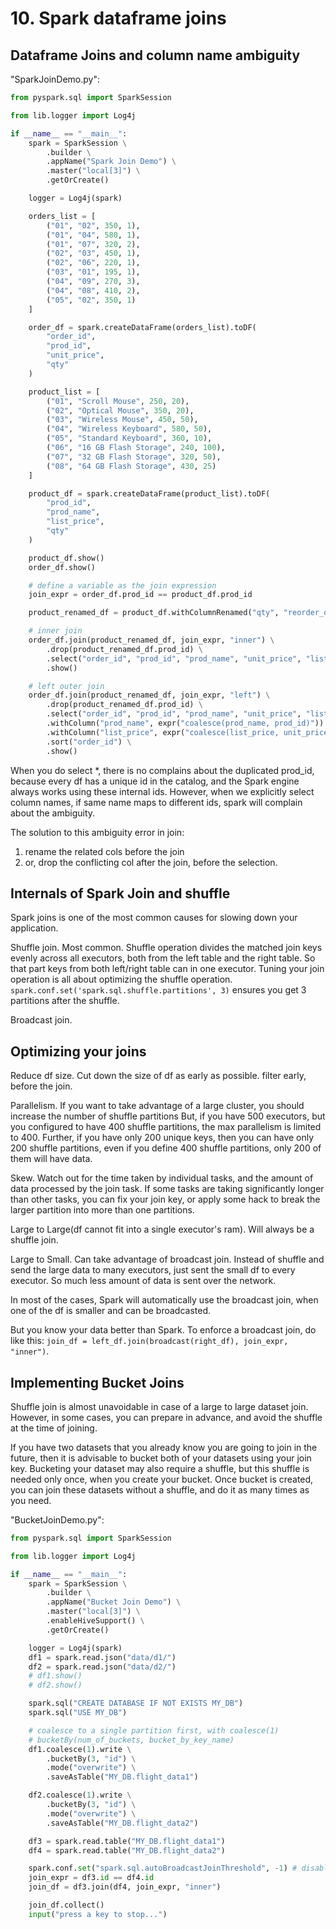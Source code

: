 # 10. Spark dataframe joins
## Dataframe Joins and column name ambiguity
"SparkJoinDemo.py":
```py
from pyspark.sql import SparkSession

from lib.logger import Log4j

if __name__ == "__main__":
    spark = SparkSession \
        .builder \
        .appName("Spark Join Demo") \
        .master("local[3]") \
        .getOrCreate()

    logger = Log4j(spark)

    orders_list = [
        ("01", "02", 350, 1),
        ("01", "04", 580, 1),
        ("01", "07", 320, 2),
        ("02", "03", 450, 1),
        ("02", "06", 220, 1),
        ("03", "01", 195, 1),
        ("04", "09", 270, 3),
        ("04", "08", 410, 2),
        ("05", "02", 350, 1)
    ]

    order_df = spark.createDataFrame(orders_list).toDF(
        "order_id", 
        "prod_id", 
        "unit_price", 
        "qty"
    )

    product_list = [
        ("01", "Scroll Mouse", 250, 20),
        ("02", "Optical Mouse", 350, 20),
        ("03", "Wireless Mouse", 450, 50),
        ("04", "Wireless Keyboard", 580, 50),
        ("05", "Standard Keyboard", 360, 10),
        ("06", "16 GB Flash Storage", 240, 100),
        ("07", "32 GB Flash Storage", 320, 50),
        ("08", "64 GB Flash Storage", 430, 25)
    ]

    product_df = spark.createDataFrame(product_list).toDF(
        "prod_id", 
        "prod_name", 
        "list_price", 
        "qty"
    )

    product_df.show()
    order_df.show()

    # define a variable as the join expression
    join_expr = order_df.prod_id == product_df.prod_id

    product_renamed_df = product_df.withColumnRenamed("qty", "reorder_qty")

    # inner join
    order_df.join(product_renamed_df, join_expr, "inner") \
        .drop(product_renamed_df.prod_id) \
        .select("order_id", "prod_id", "prod_name", "unit_price", "list_price", "qty") \
        .show()

    # left outer join
    order_df.join(product_renamed_df, join_expr, "left") \
        .drop(product_renamed_df.prod_id) \
        .select("order_id", "prod_id", "prod_name", "unit_price", "list_price", "qty") \
        .withColumn("prod_name", expr("coalesce(prod_name, prod_id)")) \
        .withColumn("list_price", expr("coalesce(list_price, unit_price)")) \
        .sort("order_id") \
        .show()

```

When you do select *, there is no complains about the duplicated prod_id, because every df has a unique id in the catalog, and the Spark engine always works using these internal ids. However, when we explicitly select column names, if same name maps to different ids, spark will complain about the ambiguity. 

The solution to this ambiguity error in join:
1. rename the related cols before the join
2. or, drop the conflicting col after the join, before the selection. 

## Internals of Spark Join and shuffle
Spark joins is one of the most common causes for slowing down your application. 

Shuffle join. Most common. Shuffle operation divides the matched join keys evenly across all executors, both from the left table and the right table. So that part keys from both left/right table can in one executor. Tuning your join operation is all about optimizing the shuffle operation. `spark.conf.set('spark.sql.shuffle.partitions', 3)` ensures you get 3 partitions after the shuffle. 

Broadcast join. 

## Optimizing your joins
Reduce df size. Cut down the size of df as early as possible. filter early, before the join.

Parallelism. If you want to take advantage of a large cluster, you should increase the number of shuffle partitions But, if you have 500 executors, but you configured to have 400 shuffle partitions, the max parallelism is limited to 400. Further, if you have only 200 unique keys, then you can have only 200 shuffle partitions, even if you define 400 shuffle partitions, only 200 of them will have data. 

Skew. Watch out for the time taken by individual tasks, and the amount of data processed by the join task. If some tasks are taking significantly longer than other tasks, you can fix your join key, or apply some hack to break the larger partition into more than one partitions. 

Large to Large(df cannot fit into a single executor's ram). Will always be a shuffle join. 

Large to Small. Can take advantage of broadcast join. Instead of shuffle and send the large data to many executors, just sent the small df to every executor. So much less amount of data is sent over the network. 

In most of the cases, Spark will automatically use the broadcast join, when one of the df is smaller and can be broadcasted. 

But you know your data better than Spark. To enforce a broadcast join, do like this: `join_df = left_df.join(broadcast(right_df), join_expr, "inner")`. 

## Implementing Bucket Joins
Shuffle join is almost unavoidable in case of a large to large dataset join. However, in some cases, you can prepare in advance, and avoid the shuffle at the time of joining. 

If you have two datasets that you already know you are going to join in the future, then it is advisable to bucket both of your datasets using your join key. Bucketing your dataset may also require a shuffle, but this shuffle is needed only once, when you create your bucket. Once bucket is created, you can join these datasets without a shuffle, and do it as many times as you need. 

"BucketJoinDemo.py":
```py
from pyspark.sql import SparkSession

from lib.logger import Log4j

if __name__ == "__main__":
    spark = SparkSession \
        .builder \
        .appName("Bucket Join Demo") \
        .master("local[3]") \
        .enableHiveSupport() \
        .getOrCreate()

    logger = Log4j(spark)
    df1 = spark.read.json("data/d1/")
    df2 = spark.read.json("data/d2/")
    # df1.show()
    # df2.show()

    spark.sql("CREATE DATABASE IF NOT EXISTS MY_DB")
    spark.sql("USE MY_DB")

    # coalesce to a single partition first, with coalesce(1)
    # bucketBy(num_of_buckets, bucket_by_key_name)
    df1.coalesce(1).write \
        .bucketBy(3, "id") \
        .mode("overwrite") \
        .saveAsTable("MY_DB.flight_data1")

    df2.coalesce(1).write \
        .bucketBy(3, "id") \
        .mode("overwrite") \
        .saveAsTable("MY_DB.flight_data2")

    df3 = spark.read.table("MY_DB.flight_data1")
    df4 = spark.read.table("MY_DB.flight_data2")

    spark.conf.set("spark.sql.autoBroadcastJoinThreshold", -1) # disable broadcast join
    join_expr = df3.id == df4.id
    join_df = df3.join(df4, join_expr, "inner")

    join_df.collect()
    input("press a key to stop...")

```
